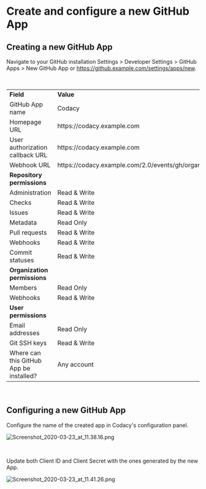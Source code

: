 # Create and configure a new GitHub App

## Creating a new GitHub App

Navigate to your GitHub installation Settings &gt; Developer Settings
&gt; GitHub Apps &gt; New GitHub App
or <https://github.example.com/settings/apps/new>.

 

<table>
<tbody>
<tr class="odd">
<td><strong>Field</strong></td>
<td><strong>Value</strong></td>
</tr>
<tr class="even">
<td>GitHub App name</td>
<td>Codacy</td>
</tr>
<tr class="odd">
<td>Homepage URL</td>
<td>https://codacy.example.com</td>
</tr>
<tr class="even">
<td>User authorization callback URL</td>
<td>https://codacy.example.com</td>
</tr>
<tr class="odd">
<td>Webhook URL</td>
<td>https://codacy.example.com/2.0/events/gh/organization</td>
</tr>
<tr class="even">
<td><strong>Repository permissions</strong></td>
<td> </td>
</tr>
<tr class="odd">
<td>Administration</td>
<td>Read &amp; Write</td>
</tr>
<tr class="even">
<td>Checks</td>
<td>Read &amp; Write</td>
</tr>
<tr class="odd">
<td>Issues</td>
<td>Read &amp; Write</td>
</tr>
<tr class="even">
<td>Metadata</td>
<td>Read Only</td>
</tr>
<tr class="odd">
<td>Pull requests</td>
<td>Read &amp; Write</td>
</tr>
<tr class="even">
<td>Webhooks</td>
<td>Read &amp; Write</td>
</tr>
<tr class="odd">
<td>Commit statuses</td>
<td>Read &amp; Write</td>
</tr>
<tr class="even">
<td><strong>Organization permissions</strong></td>
<td> </td>
</tr>
<tr class="odd">
<td>Members</td>
<td>Read Only</td>
</tr>
<tr class="even">
<td>Webhooks</td>
<td>Read &amp; Write</td>
</tr>
<tr class="odd">
<td><strong>User permissions</strong></td>
<td> </td>
</tr>
<tr class="even">
<td>Email addresses</td>
<td>Read Only</td>
</tr>
<tr class="odd">
<td>Git SSH keys</td>
<td>Read &amp; Write</td>
</tr>
<tr class="even">
<td>Where can this GitHub App be installed?</td>
<td><p>Any account</p></td>
</tr>
</tbody>
</table>

 

## Configuring a new GitHub App

Configure the name of the created app in Codacy's configuration panel.

![Screenshot\_2020-03-23\_at\_11.38.16.png](https://support.codacy.com/hc/article_attachments/360010185440/Screenshot_2020-03-23_at_11.38.16.png)

 

Update both Client ID and Client Secret with the ones generated by the
new App.

![Screenshot\_2020-03-23\_at\_11.41.26.png](https://support.codacy.com/hc/article_attachments/360010185620/Screenshot_2020-03-23_at_11.41.26.png)

 
